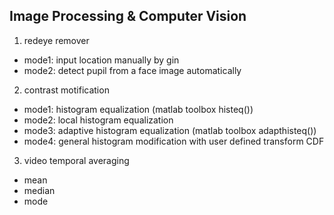 ## Image Processing & Computer Vision
1. redeye remover
  - mode1: input location manually by gin
  - mode2: detect pupil from a face image automatically
2. contrast motification
  - mode1: histogram equalization (matlab toolbox histeq())
  - mode2: local histogram equalization
  - mode3: adaptive histogram equalization  (matlab toolbox adapthisteq())
  - mode4: general histogram modification with user defined transform CDF
3. video temporal averaging
  - mean
  - median
  - mode
